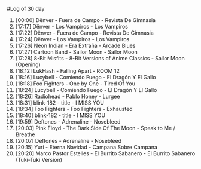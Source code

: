 #Log of 30 day

1. [00:00] Dënver - Fuera de Campo - Revista De Gimnasia
1. [17:17] Dënver - Los Vampiros - Los Vampiros
1. [17:22] Dënver - Fuera de Campo - Revista De Gimnasia
1. [17:24] Dënver - Los Vampiros - Los Vampiros
1. [17:26] Neon Indian - Era Extraña - Arcade Blues
1. [17:27] Cartoon Band - Sailor Moon - Sailor Moon
1. [17:28] 8-Bit Misfits - 8-Bit Versions of Anime Classics - Sailor Moon (Opening)
1. [18:12] LukHash - Falling Apart - ROOM 12
1. [18:16] Lucybell - Comiendo Fuego - El Dragón Y El Gallo
1. [18:18] Foo Fighters - One by One - Tired Of You
1. [18:24] Lucybell - Comiendo Fuego - El Dragón Y El Gallo
1. [18:26] Radiohead - Pablo Honey - Lurgee
1. [18:31] blink-182 - title - I MISS YOU
1. [18:34] Foo Fighters - Foo Fighters - Exhausted
1. [18:40] blink-182 - title - I MISS YOU
1. [19:59] Deftones - Adrenaline - Nosebleed
1. [20:03] Pink Floyd - The Dark Side Of The Moon - Speak to Me / Breathe
1. [20:07] Deftones - Adrenaline - Nosebleed
1. [20:15] Yuri - Eterna Navidad - Campana Sobre Campana
1. [20:20] Marco Pastor Estelles - El Burrito Sabanero - El Burrito Sabanero (Tuki-Tuki Version)
